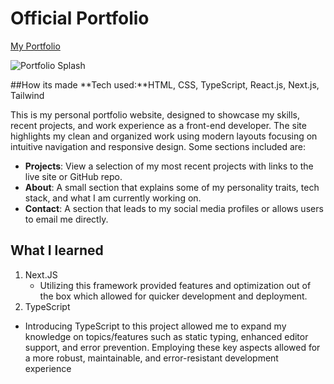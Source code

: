 # Official Portfolio 
[My Portfolio](https://kevinspinks.dev/)

![Portfolio Splash](./portfoliosplash.png)

##How its made 
**Tech used:**HTML, CSS, TypeScript, React.js, Next.js, Tailwind

This is my personal portfolio website, designed to showcase my skills, recent projects, and work experience as a front-end developer. The site highlights my clean and organized work using modern layouts focusing on intuitive navigation and responsive design. Some sections included are: 
- **Projects**: View a selection of my most recent projects with links to the live site or GitHub repo.
- **About**: A small section that explains some of my personality traits, tech stack, and what I am currently working on.
- **Contact**: A section that leads to my social media profiles or allows users to email me directly.

## What I learned 
1. Next.JS
   - Utilizing this framework provided features and optimization out of the box which allowed for quicker development and deployment.  
2. TypeScript
  - Introducing TypeScript to this project allowed me to expand my knowledge on topics/features such as static typing, enhanced editor support, and error prevention. Employing these key aspects allowed for a more robust, maintainable, and error-resistant development experience 
